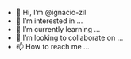 - 👋 Hi, I’m @ignacio-zil
- 👀 I’m interested in ...
- 🌱 I’m currently learning ...
- 💞️ I’m looking to collaborate on ...
- 📫 How to reach me ...

<!---
ignacio-zil/ignacio-zil is a ✨ special ✨ repository because its `README.md` (this file) appears on your GitHub profile.
You can click the Preview link to take a look at your changes.
--->
